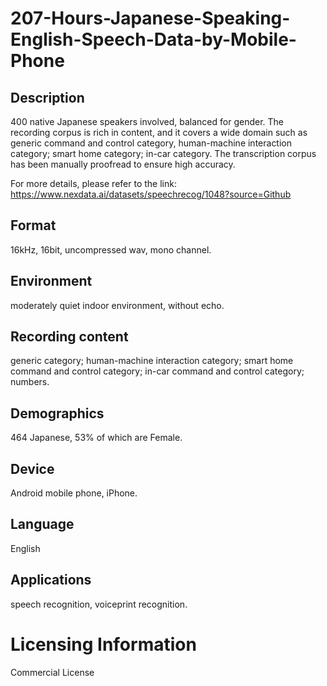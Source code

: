 # 207-Hours-Japanese-Speaking-English-Speech-Data-by-Mobile-Phone


## Description
400 native Japanese speakers involved, balanced for gender. The recording corpus is rich in content, and it covers a wide domain such as generic command and control category, human-machine interaction category; smart home category; in-car category. The transcription corpus has been manually proofread to ensure high accuracy.

For more details, please refer to the link: https://www.nexdata.ai/datasets/speechrecog/1048?source=Github


## Format
16kHz, 16bit, uncompressed wav, mono channel.

## Environment
moderately quiet indoor environment, without echo.

## Recording content
generic category; human-machine interaction category; smart home command and control category; in-car command and control category; numbers.

## Demographics
464 Japanese, 53% of which are Female.

## Device
Android mobile phone, iPhone.

## Language
English

## Applications
speech recognition, voiceprint recognition.

# Licensing Information
Commercial License
